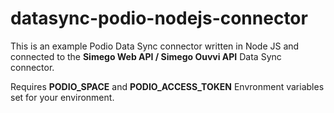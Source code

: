 # datasync-podio-nodejs-connector

This is an example Podio Data Sync connector written in Node JS and connected to the **Simego Web API / Simego Ouvvi API** Data Sync connector. 

Requires **PODIO_SPACE** and **PODIO_ACCESS_TOKEN** Envronment variables set for your environment.